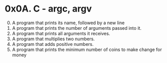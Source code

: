 # 0x0A. C - argc, argv
0. A program that prints its name, followed by a new line
1. A program that prints the number of arguments passed into it.
2. A program that prints all arguments it receives.
3. A program that multiplies two numbers.
4. A program that adds positive numbers.
5. A program that prints the minimum number of coins to make change for money
